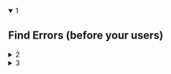 <details open>
  <summary>1</summary>
  
  ## Find Errors (before your users)  
</details>

<details>
  <summary>2</summary>
  
  ## Smarter Tooling
</details>

<details>
  <summary>3</summary>
  
  ## Code in the type level
</details>

